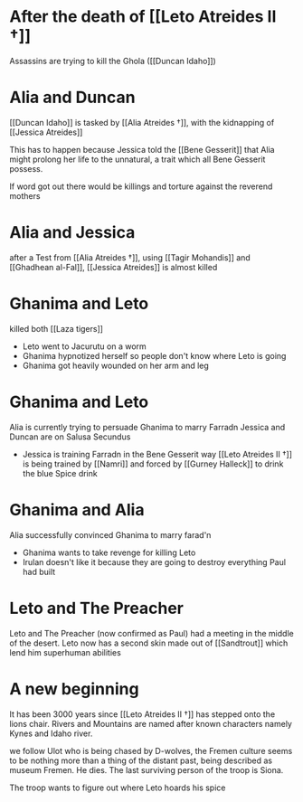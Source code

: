# After the death of [[Leto Atreides II †]]
Assassins are trying to kill the Ghola ([[Duncan Idaho]])

# Alia and Duncan
[[Duncan Idaho]] is tasked by [[Alia Atreides †]], with the kidnapping of [[Jessica Atreides]] 

This has to happen because Jessica told the [[Bene Gesserit]] that Alia might prolong her life to the unnatural, a trait which all Bene Gesserit  possess.

If word got out there would be killings and torture against the reverend mothers 

# Alia and Jessica
after a Test from [[Alia Atreides †]], using [[Tagir Mohandis]] and [[Ghadhean al-Fal]], [[Jessica Atreides]] is almost killed

# Ghanima and Leto
killed both [[Laza tigers]]
- Leto went to Jacurutu on a worm
- Ghanima hypnotized herself so people don't know where Leto is going
- Ghanima got heavily wounded on her arm and leg
# Ghanima and Leto
Alia is currently trying to persuade Ghanima to marry Farradn
Jessica and Duncan are on Salusa Secundus
- Jessica is training Farradn in the Bene Gesserit way
[[Leto Atreides II †]] is being trained by [[Namri]] and forced by [[Gurney Halleck]] to drink the blue Spice drink

# Ghanima and Alia
Alia successfully convinced Ghanima to marry farad'n
- Ghanima wants to take revenge for killing Leto
- Irulan doesn't like it because they are going to destroy everything Paul had built

# Leto and The Preacher
Leto and The Preacher (now confirmed as Paul) had a meeting in the middle of the desert.
Leto now has a second skin made out of [[Sandtrout]] which lend him superhuman abilities 

# A new beginning

It has been 3000 years since [[Leto Atreides II †]] has stepped onto the lions chair.
Rivers and Mountains are named after known characters namely Kynes and Idaho river.

we follow Ulot who is being chased by D-wolves, the Fremen culture seems to be nothing more than a thing of the distant past, being described as museum Fremen. He dies. The last surviving person of the troop is Siona.

The troop wants to figure out where Leto hoards his spice